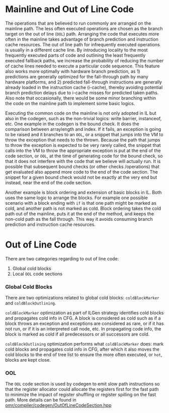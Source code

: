 <!--
Copyright IBM Corp. and others 2021

This program and the accompanying materials are made available under
the terms of the Eclipse Public License 2.0 which accompanies this
distribution and is available at https://www.eclipse.org/legal/epl-2.0/
or the Apache License, Version 2.0 which accompanies this distribution and
is available at https://www.apache.org/licenses/LICENSE-2.0.

This Source Code may also be made available under the following
Secondary Licenses when the conditions for such availability set
forth in the Eclipse Public License, v. 2.0 are satisfied: GNU
General Public License, version 2 with the GNU Classpath
Exception [1] and GNU General Public License, version 2 with the
OpenJDK Assembly Exception [2].

[1] https://www.gnu.org/software/classpath/license.html
[2] https://openjdk.org/legal/assembly-exception.html

SPDX-License-Identifier: EPL-2.0 OR Apache-2.0 OR GPL-2.0-only WITH Classpath-exception-2.0 OR GPL-2.0-only WITH OpenJDK-assembly-exception-1.0
-->

# Mainline and Out of Line Code
The operations that are believed to run commonly are arranged on the mainline path. The less often executed operations
are chosen as the branch target on the out of line (`OOL`) path. Arranging the code that executes more often in the
mainline takes advantage of branch prediction and instruction cache resources. The out of line path for infrequently
executed operations is usually in a different cache line. By introducing locality to the most frequently executed parts
of code and outlining the least frequently executed fallback paths, we increase the probability of reducing the number
of cache lines needed to execute a particular code sequence. This feature also works more optimally with hardware
branch prediction, as 1) predictions are generally optimized for the fall-through path by many hardware platforms,
and 2) predicted fall-through instructions are generally already loaded in the instruction cache (i-cache), thereby
avoiding potential branch prediction delays due to i-cache misses for predicted taken paths. Also note that
occasionally, there would be some minor branching within the code on the mainline path to implement some basic logics.

Executing the common code on the mainline is not only adopted in IL but also in the codegen, such as the non-trivial
logics: write barrier, instanceof, etc. One example in the codegen is the bound check. It does the comparison between
arraylength and index. If it fails, an exception is going to be raised and it branches to an `OOL`, or a snippet that
jumps into the VM to throw the exception that needs to the thrown. Because the path that jumps to throw the exception
is expected to be very rarely called, the snippet that calls into the VM to throw the appropriate exception is put at
the end of the code section, or `OOL`, at the time of generating code for the bound check, so that it does not
interfere with the code that we believe will actually run. It is possible that subsequent bound checks (or other checks
/operations) that get evaluated also append more code to the end of the code section. The snippet for a given bound
check would not be exactly at the very end but instead, near the end of the code section.

Another example is block ordering and extension of basic blocks in IL. Both uses the same logic to arrange the blocks.
For example one possible scenario with a block ending with `if` is that one path might be marked as cold, and another
path is not marked as cold. Block ordering takes the cold path out of the mainline, puts it at the end of the method,
and keeps the non-cold path as the fall through. This way it avoids consuming branch prediction and instruction cache
resources.

# Out of Line Code

There are two categories regarding to out of line code:
1. Global cold blocks
2. Local `OOL` code sections

###  Global Cold Blocks
There are two optimizations related to global cold blocks: `coldBlockMarker` and `coldBlockOutlining`.

`coldBlockMarker` optimization as part of ILGen strategy identifies cold blocks and propagates cold info in CFG.
A block is considered as cold such as if a block throws an exception and exceptions are considered as rare, or if
it has not run, or if it is an interpreted call node, etc. In propagating code info, the block is marked as cold
if all predecessors or all successors are cold.

`coldBlockOutlining` optimization performs what `coldBlockMarker` does: mark cold blocks and propagates cold info
in CFG, after which it also moves the cold blocks to the end of tree list to ensure the more often executed,
or `hot`, blocks are kept close.


### OOL

The `OOL` code section is used by codegen to emit slow path instructions so that the register allocator could
allocate the registers first for the fast path to minimize the impact of register shuffling or register spilling
on the fast path. More details can be found in [omr/compiler/codegen/OutOfLineCodeSection.hpp](https://github.com/eclipse-omr/omr/blob/2ccbf5e8ce2cc1f7b0888e562ca9ee11e712f5d9/compiler/codegen/OutOfLineCodeSection.hpp#L36-L106)

